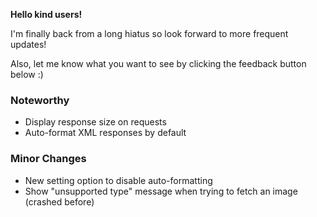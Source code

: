 **Hello kind users!**

I'm finally back from a long hiatus so look forward to more frequent updates!

Also, let me know what you want to see by clicking the feedback button below :)

### Noteworthy

- Display response size on requests
- Auto-format XML responses by default

### Minor Changes

- New setting option to disable auto-formatting
- Show "unsupported type" message when trying to fetch an image (crashed before)
